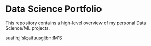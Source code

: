# Data Science Portfolio
This repository contains a high-level overview of my personal Data Science/ML projects.

suaflh;j'sk;aifuusgljbn;lM'S
